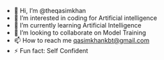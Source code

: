 - 👋 Hi, I’m @theqasimkhan
- 👀 I’m interested in coding for Artificial intelligence
- 🌱 I’m currently learning Artificial Intelligence
- 💞️ I’m looking to collaborate on Model Training
- 📫 How to reach me qasimkhankbt@gmail.com
- ⚡ Fun fact: Self Confident

<!---
theqasimkhan/theqasimkhan is a ✨ special ✨ repository because its `README.md` (this file) appears on your GitHub profile.
You can click the Preview link to take a look at your changes.
--->
